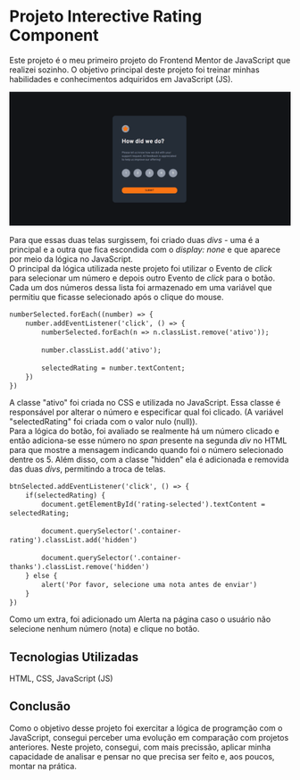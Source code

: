 # Projeto Interective Rating Component

Este projeto é o meu primeiro projeto do Frontend Mentor de JavaScript que realizei sozinho. O objetivo principal deste projeto foi treinar minhas habilidades e conhecimentos adquiridos em JavaScript (JS).<br>

<img src="./src/images/gif-rating.gif" alt="demonstração do projeto em funcionamento">

Para que essas duas telas surgissem, foi criado duas *divs* - uma é a principal e a outra que fica escondida com o *display: none* e que aparece por meio da lógica no JavaScript. <br>
O principal da lógica utilizada neste projeto foi utilizar o Evento de *click* para selecionar um número e depois outro Evento de *click* para o botão. Cada um dos números dessa lista foi armazenado em uma variável que permitiu que ficasse selecionado após o clique do mouse. 

```
numberSelected.forEach((number) => {
    number.addEventListener('click', () => {
        numberSelected.forEach(n => n.classList.remove('ativo'));

        number.classList.add('ativo');

        selectedRating = number.textContent;
    })
})
```

A classe "ativo" foi criada no CSS e utilizada no JavaScript. Essa classe é responsável por alterar o número e especificar qual foi clicado. (A variável "selectedRating" foi criada com o valor nulo (null)).<br>
Para a lógica do botão, foi avaliado se realmente há um número clicado e então adiciona-se esse número no *span* presente na segunda *div* no HTML para que mostre a mensagem indicando quando foi o número selecionado dentre os 5. Além disso, com a classe "hidden" ela é adicionada e removida das duas *divs*, permitindo a troca de telas.

```
btnSelected.addEventListener('click', () => {
    if(selectedRating) {
        document.getElementById('rating-selected').textContent = selectedRating;

        document.querySelector('.container-rating').classList.add('hidden')

        document.querySelector('.container-thanks').classList.remove('hidden')
    } else {
        alert('Por favor, selecione uma nota antes de enviar')
    }
})
```

Como um extra, foi adicionado um Alerta na página caso o usuário não selecione nenhum número (nota) e clique no botão. 

## Tecnologias Utilizadas 
HTML, CSS, JavaScript (JS)

## Conclusão
Como o objetivo desse projeto foi exercitar a lógica de programção com o JavaScript, consegui perceber uma evolução em comparação com projetos anteriores. Neste projeto, consegui, com mais precissão, aplicar minha capacidade de analisar e pensar no que precisa ser feito e, aos poucos, montar na prática. 